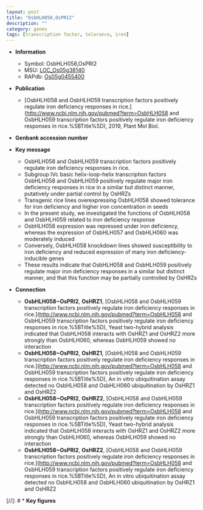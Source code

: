 ```yaml
---
layout: post
title: "OsbHLH058,OsPRI2"
description: ""
category: genes
tags: [transcription factor, tolerance, iron]
---
```


* **Information**  
    + Symbol: OsbHLH058,OsPRI2  
    + MSU: [LOC_Os05g38140](http://rice.plantbiology.msu.edu/cgi-bin/ORF_infopage.cgi?orf=LOC_Os05g38140)  
    + RAPdb: [Os05g0455400](http://rapdb.dna.affrc.go.jp/viewer/gbrowse_details/irgsp1?name=Os05g0455400)  

* **Publication**  
    + [OsbHLH058 and OsbHLH059 transcription factors positively regulate iron deficiency responses in rice.](http://www.ncbi.nlm.nih.gov/pubmed?term=OsbHLH058 and OsbHLH059 transcription factors positively regulate iron deficiency responses in rice.%5BTitle%5D), 2019, Plant Mol Biol.

* **Genbank accession number**  

* **Key message**  
    + OsbHLH058 and OsbHLH059 transcription factors positively regulate iron deficiency responses in rice.
    + Subgroup IVc basic helix-loop-helix transcription factors OsbHLH058 and OsbHLH059 positively regulate major iron deficiency responses in rice in a similar but distinct manner, putatively under partial control by OsHRZs
    + Transgenic rice lines overexpressing OsbHLH058 showed tolerance for iron deficiency and higher iron concentration in seeds
    + In the present study, we investigated the functions of OsbHLH058 and OsbHLH059 related to iron deficiency response
    + OsbHLH058 expression was repressed under iron deficiency, whereas the expression of OsbHLH057 and OsbHLH060 was moderately induced
    + Conversely, OsbHLH058 knockdown lines showed susceptibility to iron deficiency and reduced expression of many iron deficiency-inducible genes
    + These results indicate that OsbHLH058 and OsbHLH059 positively regulate major iron deficiency responses in a similar but distinct manner, and that this function may be partially controlled by OsHRZs

* **Connection**  
    + __OsbHLH058~OsPRI2__, __OsHRZ1__, [OsbHLH058 and OsbHLH059 transcription factors positively regulate iron deficiency responses in rice.](http://www.ncbi.nlm.nih.gov/pubmed?term=OsbHLH058 and OsbHLH059 transcription factors positively regulate iron deficiency responses in rice.%5BTitle%5D),  Yeast two-hybrid analysis indicated that OsbHLH058 interacts with OsHRZ1 and OsHRZ2 more strongly than OsbHLH060, whereas OsbHLH059 showed no interaction
    + __OsbHLH058~OsPRI2__, __OsHRZ1__, [OsbHLH058 and OsbHLH059 transcription factors positively regulate iron deficiency responses in rice.](http://www.ncbi.nlm.nih.gov/pubmed?term=OsbHLH058 and OsbHLH059 transcription factors positively regulate iron deficiency responses in rice.%5BTitle%5D),  An in vitro ubiquitination assay detected no OsbHLH058 and OsbHLH060 ubiquitination by OsHRZ1 and OsHRZ2
    + __OsbHLH058~OsPRI2__, __OsHRZ2__, [OsbHLH058 and OsbHLH059 transcription factors positively regulate iron deficiency responses in rice.](http://www.ncbi.nlm.nih.gov/pubmed?term=OsbHLH058 and OsbHLH059 transcription factors positively regulate iron deficiency responses in rice.%5BTitle%5D),  Yeast two-hybrid analysis indicated that OsbHLH058 interacts with OsHRZ1 and OsHRZ2 more strongly than OsbHLH060, whereas OsbHLH059 showed no interaction
    + __OsbHLH058~OsPRI2__, __OsHRZ2__, [OsbHLH058 and OsbHLH059 transcription factors positively regulate iron deficiency responses in rice.](http://www.ncbi.nlm.nih.gov/pubmed?term=OsbHLH058 and OsbHLH059 transcription factors positively regulate iron deficiency responses in rice.%5BTitle%5D),  An in vitro ubiquitination assay detected no OsbHLH058 and OsbHLH060 ubiquitination by OsHRZ1 and OsHRZ2

[//]: # * **Key figures**  


